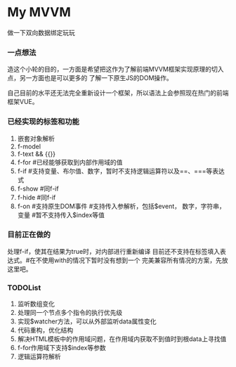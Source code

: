 # My MVVM
做一下双向数据绑定玩玩

### 一点想法

造这个小轮的目的，一方面是希望把这作为了解前端MVVM框架实现原理的切入点，另一方面也是可以更多的
了解一下原生JS的DOM操作。

自己目前的水平还无法完全重新设计一个框架，所以语法上会参照现在热门的前端框架VUE。

### 已经实现的标签和功能

1. 嵌套对象解析
2. f-model
3. f-text && {{}}
4. f-for #已经能够获取到内部作用域的值
5. f-if #支持变量、布尔值、数字，暂时不支持逻辑运算符以及==、===等表达式
6. f-show #同f-if
7. f-hide #同f-if
8. f-on #支持原生DOM事件 #支持传入参解析，包括$event，
数字，字符串，变量 #暂不支持传入$index等值

### 目前正在做的

处理f-if，使其在结果为true时，对内部进行重新编译
目前还不支持在标签填入表达式。#在不使用with的情况下暂时没有想到一个
完美兼容所有情况的方案，先放这里吧。

### TODOList
 
1. 监听数组变化
2. 处理同一个节点多个指令的执行优先级
3. 实现$watcher方法，可以从外部监听data属性变化
4. 代码重构，优化结构
5. 解决HTML模板中的作用域问题，在作用域内获取不到值时到根data上寻找值
6. f-for作用域下支持$index等参数
7. 逻辑运算符解析

<!--
双向数据绑定的主要作用是实现数据与视图的连接，在前端MVVM框架中算是一个比较重要的组成部分了。
但是双向数据绑定本身其实并不是关键，因为原生的js在一定程度上就是双向绑定的，
js代码通过dom操作控制html结构，而html发生改变时，也可以带动相应的对象属性改变。-->
